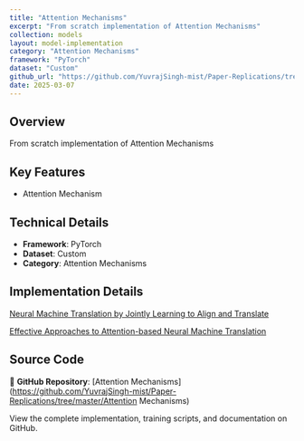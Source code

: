 ```yaml
---
title: "Attention Mechanisms"
excerpt: "From scratch implementation of Attention Mechanisms"
collection: models
layout: model-implementation
category: "Attention Mechanisms"
framework: "PyTorch"
dataset: "Custom"
github_url: "https://github.com/YuvrajSingh-mist/Paper-Replications/tree/master/Attention Mechanisms"
date: 2025-03-07
---
```


## Overview
From scratch implementation of Attention Mechanisms

## Key Features
- Attention Mechanism

## Technical Details
- **Framework**: PyTorch
- **Dataset**: Custom
- **Category**: Attention Mechanisms

## Implementation Details



[Neural Machine Translation by Jointly Learning to Align and Translate](https://arxiv.org/abs/1409.0473)

[Effective Approaches to Attention-based Neural Machine Translation](https://arxiv.org/abs/1508.04025)

## Source Code
📁 **GitHub Repository**: [Attention Mechanisms](https://github.com/YuvrajSingh-mist/Paper-Replications/tree/master/Attention Mechanisms)

View the complete implementation, training scripts, and documentation on GitHub.
